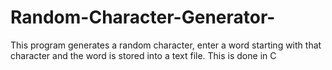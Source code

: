 # Random-Character-Generator-
This program generates a random character, enter a word starting with that character and the word is stored into a text file.
This is done in C
